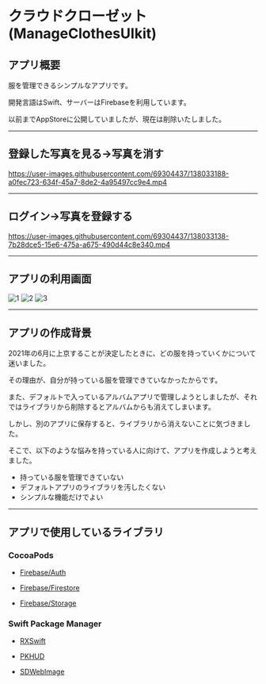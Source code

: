 # クラウドクローゼット(ManageClothesUIkit)

## アプリ概要
服を管理できるシンプルなアプリです。

開発言語はSwift、サーバーはFirebaseを利用しています。

以前までAppStoreに公開していましたが、現在は削除いたしました。

---
## 登録した写真を見る→写真を消す

https://user-images.githubusercontent.com/69304437/138033188-a0fec723-634f-45a7-8de2-4a95497cc9e4.mp4

---

## ログイン→写真を登録する

https://user-images.githubusercontent.com/69304437/138033138-7b28dce5-15e6-475a-a675-490d44c8e340.mp4

---

## アプリの利用画面
![1](https://user-images.githubusercontent.com/69304437/135024494-9c47c7cb-6a9a-42d1-ba56-d0eaa29455dd.png)
![2](https://user-images.githubusercontent.com/69304437/135024538-f08cc1db-6652-4375-88f1-11fe69ac167a.png)
![3](https://user-images.githubusercontent.com/69304437/135024542-fe2cf8bb-735e-42e2-8762-1b513fe68f2b.png)

---

## アプリの作成背景
2021年の6月に上京することが決定したときに、どの服を持っていくかについて迷いました。

その理由が、自分が持っている服を管理できていなかったからです。

また、デフォルトで入っているアルバムアプリで管理しようとしましたが、それではライブラリから削除するとアルバムからも消えてしまいます。

しかし、別のアプリに保存すると、ライブラリから消えないことに気づきました。

そこで、以下のような悩みを持っている人に向けて、アプリを作成しようと考えました。

- 持っている服を管理できていない
- デフォルトアプリのライブラリを汚したくない
- シンプルな機能だけでよい

---

## アプリで使用しているライブラリ
### CocoaPods
- [Firebase/Auth](https://github.com/firebase/firebase-ios-sdk)

- [Firebase/Firestore](https://github.com/firebase/firebase-ios-sdk)

- [Firebase/Storage](https://github.com/firebase/firebase-ios-sdk)

### Swift Package Manager
- [RXSwift](https://github.com/ReactiveX/RxSwift)

- [PKHUD](https://github.com/pkluz/PKHUD)

- [SDWebImage](https://github.com/SDWebImage/SDWebImage)
